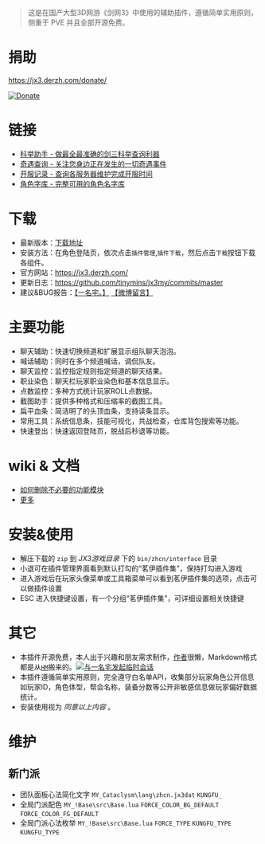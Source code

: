 > 这是在国产大型3D网游《剑网3》中使用的辅助插件，遵循简单实用原则，侧重于 PVE 并且全部开源免费。

# 捐助

<https://jx3.derzh.com/donate/>

<a href="https://jx3.derzh.com/donate/">![Donate](https://cdn.jsdelivr.net/gh/tinymins/donate@master/combine.jpg)</a>

# 链接

* [科举助手 - 做最全最准确的剑三科举查询利器](https://jx3.derzh.com/exam/)
* [奇遇查询 - 关注您身边正在发生的一切奇遇事件](https://jx3.derzh.com/serendipity/)
* [开服记录 - 查询各服务器维护完成开服时间](https://jx3.derzh.com/onlinetime/)
* [角色字库 - 完整可用的角色名字库](https://jx3.derzh.com/char.txt)

# 下载

* 最新版本：[下载地址](https://jx3.derzh.com/down/)
* 安装方法：在角色登陆页，依次点击`插件管理`,`插件下载`，然后点击`下载`按钮下载各组件。
* 官方网站：<https://jx3.derzh.com/>
* 更新日志：<https://github.com/tinymins/jx3my/commits/master>
* 建议&BUG报告：[【一名宅。】](https://zhaiyiming.com/index.php/jx3-my) [【微博留言】](https://weibo.com/zymah)

# 主要功能

* 聊天辅助：快速切换频道和扩展显示组队聊天泡泡。
* 喊话辅助：同时在多个频道喊话，调侃队友。
* 聊天监控：监控指定规则指定频道的聊天结果。
* 职业染色：聊天栏玩家职业染色和基本信息显示。
* 点数监控：多种方式统计玩家ROLL点数据。
* 截图助手：提供多种格式和压缩率的截图工具。
* 扁平血条：简洁明了的头顶血条，支持读条显示。
* 常用工具：系统信息条，技能可视化，共战检查，仓库背包搜索等功能。
* 快速登出：快速返回登陆页，脱战后秒退等功能。


# wiki & 文档

* [如何删除不必要的功能模块](https://github.com/tinymins/JX3MY/wiki/%E5%88%A0%E9%99%A4%E6%8C%87%E5%AE%9A%E7%9A%84%E5%8A%9F%E8%83%BD%E6%A8%A1%E5%9D%97)
* [更多](https://github.com/tinymins/JX3MY/wiki/_pages)


# 安装&使用

* 解压下载的 `zip` 到 _JX3游戏目录_ 下的 `bin/zhcn/interface` 目录
* 小退可在插件管理界面看到默认打勾的“茗伊插件集”，保持打勾进入游戏
* 进入游戏后在玩家头像菜单或工具箱菜单可以看到茗伊插件集的选项，点击可以做插件设置
* ESC 进入快捷键设置，有一个分组“茗伊插件集”，可详细设置相关快捷键


# 其它

* 本插件开源免费，本人出于兴趣和朋友需求制作，[作者](http://weibo.com/zymah)很懒，Markdown格式都是从[`HM`](https://haimanchajian.com)搬来的。<a target="_blank" href="http://sighttp.qq.com/authd?IDKEY=4034035048535db36d3ae3964df9944a890dbafc89852a46"><img border="0"  src="https://pub.idqqimg.com/qconn/wpa/button/button_111.gif" alt="与一名宅发起临时会话" title="与一名宅发起临时会话"/></a>
* 本插件遵循简单实用原则，完全遵守白名单API，收集部分玩家角色公开信息如玩家ID，角色体型，帮会名称，装备分数等公开非敏感信息做玩家偏好数据统计。
* 安装使用视为 _同意以上内容_ 。


# 维护

## 新门派

* 团队面板心法简化文字 `MY_Cataclysm\lang\zhcn.jx3dat` `KUNGFU_`
* 全局门派配色 `MY_!Base\src\Base.lua` `FORCE_COLOR_BG_DEFAULT` `FORCE_COLOR_FG_DEFAULT`
* 全局门派心法枚举 `MY_!Base\src\Base.lua` `FORCE_TYPE` `KUNGFU_TYPE` `KUNGFU_TYPE`
